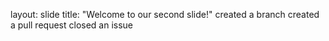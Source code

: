 layout: slide
title: "Welcome to our second slide!"
created a branch
created a pull request
closed an issue

